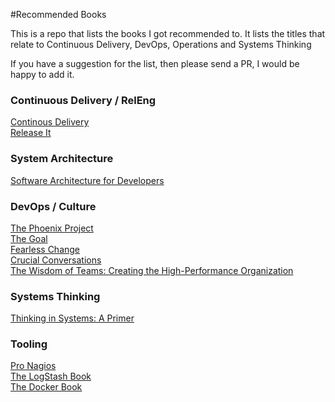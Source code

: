 #Recommended Books

This is a repo that lists the books I got recommended to. It lists the titles that relate to Continuous Delivery, DevOps, Operations and Systems Thinking

If you have a suggestion for the list, then please send a PR, I would be happy to add it.

### Continuous Delivery / RelEng

[Continous Delivery](http://www.amazon.co.uk/Continuous-Delivery-Deployment-Automation-Addison-Wesley/dp/0321601912)  
[Release It](http://www.amazon.co.uk/dp/0978739213)  

### System Architecture
[Software Architecture for Developers](https://leanpub.com/software-architecture-for-developers)  

### DevOps / Culture
[The Phoenix Project](http://www.amazon.co.uk/dp/0988262509)  
[The Goal](http://www.amazon.co.uk/Goal-Process-Ongoing-Improvement/dp/0566086654)  
[Fearless Change](http://www.amazon.co.uk/Fearless-Change-patterns-introducing-ideas/dp/0201741571)  
[Crucial Conversations](http://www.amazon.co.uk/Crucial-Conversations-Tools-Talking-Stakes/dp/1469266822)  
[The Wisdom of Teams: Creating the High-Performance Organization](http://www.amazon.com/The-Wisdom-Teams-High-Performance-Organization/dp/0060522003)  

### Systems Thinking
[Thinking in Systems: A Primer](http://www.amazon.co.uk/Thinking-Systems-Primer-Diana-Wright/dp/1844077268)

### Tooling
[Pro Nagios](http://www.amazon.co.uk/Nagios-Experts-Voice-Open-Source/dp/1590596099)  
[The LogStash Book](http://www.amazon.co.uk/The-Logstash-Book-James-Turnbull-ebook/dp/B00B9JQTCO)  
[The Docker Book](http://www.amazon.co.uk/Docker-Book-Containerization-new-virtualization-ebook/dp/B00LRROTI4/)  

